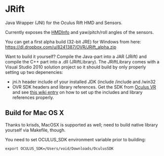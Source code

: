 JRift
=====

Java Wrapper (JNI) for the Oculus Rift HMD and Sensors.

Currently exposes the [HMDInfo](https://developer.oculusvr.com/doc/html/class_o_v_r_1_1_h_m_d_info.html) and yaw/pitch/roll angles of the sensors.

You can get a first alpha build (32-bit JRE) for Windows from here:
https://dl.dropbox.com/u/8241387/OVR/JRift_alpha.zip

Want to build it yourself?
Compile the Java-part into a JAR (JRift) and compile the C++ part into a .dll (JRiftLibrary).
The JRiftLibrary comes with a Visual Studio 2010 solution project so it should build by only properly setting up two depenencies:
* jni.h header include of your installed JDK (include <jdk-dir>/include and <jdk-dir>/win32
* OVR SDK headers and library references. Get the SDK from [Oculus VR](https://developer.oculusvr.com) and see [this wiki entry](https://developer.oculusvr.com/wiki/Minimal_Oculus_Application) on how to set up the includes and library references properly.

Build for Mac OS X
------------------
Thanks to krisds, MacOSX is supported as well; need to build native library yourself via Makefile, though.

You need to set OCULUS_SDK environment variable prior to building:

```
export OCULUS_SDK=/Users/void/Downloads/OculusSDK
```
